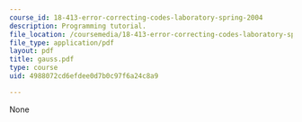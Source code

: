 ```yaml
---
course_id: 18-413-error-correcting-codes-laboratory-spring-2004
description: Programming tutorial.
file_location: /coursemedia/18-413-error-correcting-codes-laboratory-spring-2004/4988072cd6efdee0d7b0c97f6a24c8a9_gauss.pdf
file_type: application/pdf
layout: pdf
title: gauss.pdf
type: course
uid: 4988072cd6efdee0d7b0c97f6a24c8a9

---
```

None